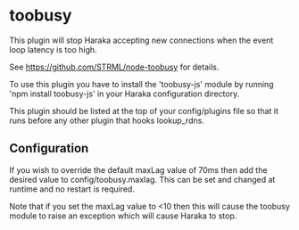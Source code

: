 toobusy
=======

This plugin will stop Haraka accepting new connections when the event loop 
latency is too high.

See https://github.com/STRML/node-toobusy for details.

To use this plugin you have to install the 'toobusy-js' module by running
'npm install toobusy-js' in your Haraka configuration directory.

This plugin should be listed at the top of your config/plugins file so that 
it runs before any other plugin that hooks lookup\_rdns.

Configuration
-------------

If you wish to override the default maxLag value of 70ms then add the desired
value to config/toobusy.maxlag.  This can be set and changed at runtime and
no restart is required.

Note that if you set the maxLag value to <10 then this will cause the toobusy
module to raise an exception which will cause Haraka to stop.
